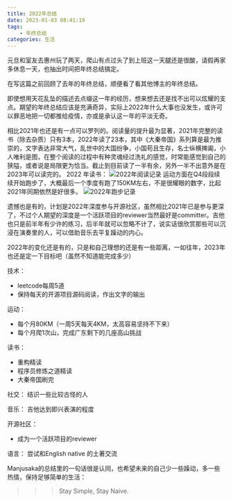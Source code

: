 ```yaml
---
title: 2022年总结
date: 2023-01-03 08:41:19
tags:
    - 年终总结
categories: 生活
---
```

元旦和室友去惠州玩了两天，爬山有点过头了到上班这一天腿还是很酸，请假再家多休息一天，也抽出时间把年终总结搞定。

在写这篇之前回顾了去年的年终总结，顺便看了看其他博主的年终总结。

即使想用天花乱坠的描述去点缀这一年的经历，想来想去还是找不出可以炫耀的支点。期望的年终总结应该是充满奇异，实际上2022年什么大事也没发生，或许可以罪恶地把一切都推给疫情，亦或是承认这一年的平淡无奇。

相比2021年也还是有一点可以罗列的。阅读量的提升最为显著，2021年完整的读书（除去杂质）只有3本，2022年读了23本，其中《大秦帝国》系列算是最为推崇的，文字表达非常大气，乱世中的大国纷争，小国苟且生存，名士纵横捭阖，小人唯利是图，在整个阅读的过程中有种灵魂经过洗礼的感觉，时常能感觉到自己的狭隘，或者说是局限更为恰当。截止到目前读了一半有余，另外一半不出意外是在2023年可以读完的。
2022 年读书：
![2022年阅读记录](https://cdn.jsdelivr.net/gh/mar-heaven/image-repo@main/blogs/pictures/20230112115914.png)
运动方面在Q4段段续续开始跑步了，大概最后一个季度有跑了150KM左右，不是很耀眼的数字，比起2021年同期依然是好很多。
![2022年跑步记录](https://cdn.jsdelivr.net/gh/mar-heaven/image-repo@main/blogs/pictures/20230112120029.png)

遗憾也是有的，计划是2022年深度参与开源社区，虽然相比2021年已是参与更深了，不过个人期望的深度是一个活跃项目的reviewer当然最好是committer。吉他也只是前半年有少许的练习，后半年就可以忽略不计了，说实话很欣赏那些可以沉浸在演奏里的人，可以借助音乐去平复躁动的内心。

2022年的变化还是有的，只是和自己理想的还是有一些距离，一如往年，2023年也还是定一下目标吧（虽然不知道能完成多少）

技术：
- leetcode每周5道
- 保持每天的开源项目源码阅读，作出文字的输出

运动：
- 每个月80KM（一周5天每天4KM，太高容易坚持不下来）
- 每个月爬1次山，完成广东剩下的几座高山挑战

读书：
- 重构精读
- 程序员修炼之道精读
- 大秦帝国刷完

社交：
结识一些比较古怪的人

音乐：
吉他达到即兴表演的程度

开源社区：
- 成为一个活跃项目的reviewer

语言：
尝试和English native 的土著交流

Manjusaka的总结里的一句话很是认同，也希望未来的自己少一些躁动，多一些热情，保持足够简单的生活：

>>>Stay Simple, Stay Naive.
